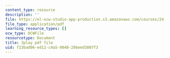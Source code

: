 ```yaml
---
content_type: resource
description: ''
file: https://ol-ocw-studio-app-production.s3.amazonaws.com/courses/24-908-creole-language-and-caribbean-identities-spring-2017/f23bad06ed12c4a5904029beed3807f3_z_YXJLMpxoM.pdf
file_type: application/pdf
learning_resource_types: []
ocw_type: OCWFile
resourcetype: Document
title: 3play pdf file
uid: f23bad06-ed12-c4a5-9040-29beed3807f3
---
```

